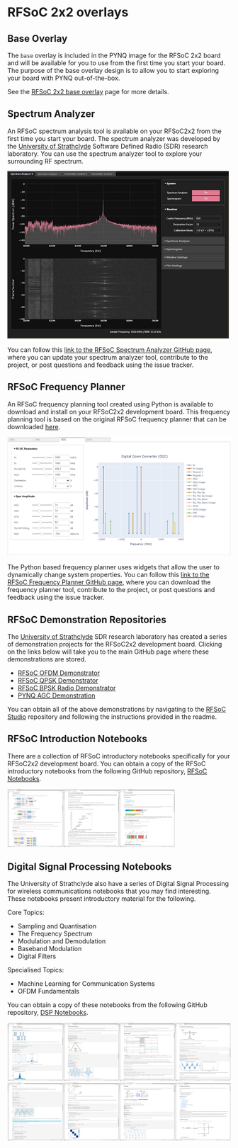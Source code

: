 # RFSoC 2x2 overlays

## Base Overlay

The `base` overlay is included in the PYNQ image for the RFSoC 2x2 board and will be available for you to use from the first time you start your board.  The purpose of the base overlay design is to allow you to start exploring your board with PYNQ out-of-the-box. 

See the  [RFSoC 2x2 base overlay](./base_overlay.html) page for more details. 

## Spectrum Analyzer

An RFSoC spectrum analysis tool is available on your RFSoC2x2 from the first time you start your board. The spectrum analyzer was developed by the [University of Strathclyde](https://sdr.eee.strath.ac.uk/) Software Defined Radio (SDR) research laboratory. You can use the spectrum analyzer tool to explore your surrounding RF spectrum.

![](./images/strathclyde/rfsoc_spectrum_analyser_500.png)

You can follow this [link to the RFSoC Spectrum Analyzer GitHub page](https://github.com/strath-sdr/rfsoc_sam), where you can update your spectrum analyzer tool, contribute to the project, or post questions and feedback using the issue tracker.

## RFSoC Frequency Planner

An RFSoC frequency planning tool created using Python is available to download and install on your RFSoC2x2 development board. This frequency planning tool is based on the original RFSoC frequency planner that can be downloaded [here](https://www.xilinx.com/publications/products/tools/zynq-ultrascale-plus-rfsoc-frequency-planner-rev1p7.xlsx.zip).

![](./images/strathclyde/rfsoc_frequency_planner_600.png)

The Python based frequency planner uses widgets that allow the user to dynamically change system properties. You can follow this [link to the RFSoC Frequency Planner GitHub page](https://github.com/strath-sdr/rfsoc_frequency_planner), where you can download the frequency planner tool, contribute to the project, or post questions and feedback using the issue tracker.

## RFSoC Demonstration Repositories

The [University of Strathclyde](https://sdr.eee.strath.ac.uk/) SDR research laboratory has created a series of demonstration projects for the RFSoC2x2 development board. Clicking on the links below will take you to the main GitHub page where these demonstrations are stored.

* [RFSoC OFDM Demonstrator](https://github.com/strath-sdr/rfsoc_ofdm)
* [RFSoC QPSK Demonstrator](https://github.com/strath-sdr/rfsoc_qpsk)
* [RFSoC BPSK Radio Demonstrator](https://github.com/strath-sdr/rfsoc_radio)
* [PYNQ AGC Demonstration](https://github.com/strath-sdr/pynq_agc)

You can obtain all of the above demonstrations by navigating to the [RFSoC Studio](https://github.com/strath-sdr/rfsoc_studio) repository and following the instructions provided in the readme.

## RFSoC Introduction Notebooks

There are a collection of RFSoC introductory notebooks specifically for your RFSoC2x2 development board. You can obtain a copy of the RFSoC introductory notebooks from the following GitHub repository, [RFSoC Notebooks](https://github.com/strath-sdr/rfsoc_notebooks).

<img src="./images/strathclyde/rfsoc_notebooks/rf_data_converters_400.png" align="left" width="25%"/>
<img src="./images/strathclyde/rfsoc_notebooks/software_defined_radio_400.png" align="left" width="25%"/>
<img src="./images/strathclyde/rfsoc_notebooks/rf_spectrum_400.png" width="25%"/>

## Digital Signal Processing Notebooks

The University of Strathclyde also have a series of Digital Signal Processing for wireless communications notebooks that you may find interesting. These notebooks present introductory material for the following.

Core Topics:
* Sampling and Quantisation
* The Frequency Spectrum
* Modulation and Demodulation
* Baseband Modulation
* Digital Filters

Specialised Topics:
* Machine Learning for Communication Systems
* OFDM Fundamentals

You can obtain a copy of these notebooks from the following GitHub repository, [DSP Notebooks](https://github.com/strath-sdr/dsp_notebooks).

<img src="./images/strathclyde/dsp_notebooks/pulse_shaping_400.png" align="left" width="25%"/>
<img src="./images/strathclyde/dsp_notebooks/spectral_analysis_400.png" align="left" width="25%"/>
<img src="./images/strathclyde/dsp_notebooks/digital_filtering_400.png" align="left" width="25%"/>
<img src="./images/strathclyde/dsp_notebooks/Modulation_demodulation_400.png" width="25%"/>
<img src="./images/strathclyde/dsp_notebooks/sampling_aliasing_400.png" align="left" width="25%"/>
<img src="./images/strathclyde/dsp_notebooks/automatic_mod_class_400.png" align="left" width="25%"/>
<img src="./images/strathclyde/dsp_notebooks/sampling_quantisation_400.png" align="left" width="25%"/>
<img src="./images/strathclyde/dsp_notebooks/ofdm_fundamentals_400.png" width="25%"/>
